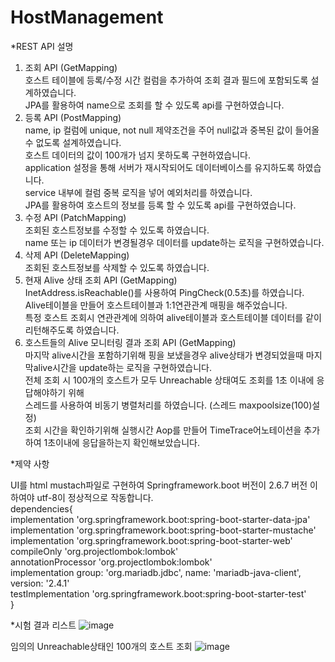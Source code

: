 # HostManagement
*REST API 설명
1. 조회 API (GetMapping) <br/>
호스트 테이블에 등록/수정 시간 컬럼을 추가하여 조회 결과 필드에 포함되도록 설계하였습니다.<br/>
JPA를 활용하여 name으로 조회를 할 수 있도록 api를 구현하였습니다.<br/>
2. 등록 API (PostMapping)<br/>
name, ip 컬럼에 unique, not null 제약조건을 주어 null값과 중복된 값이 들어올수 없도록 설계하였습니다.<br/>
호스트 데이터의 값이 100개가 넘지 못하도록 구현하였습니다.<br/>
application 설정을 통해 서버가 재시작되어도 데이터베이스를 유지하도록 하였습니다.<br/>
service 내부에 컬럼 중복 로직을 넣어 예외처리를 하였습니다.<br/>
JPA를 활용하여 호스트의 정보를 등록 할 수 있도록 api를 구현하였습니다.<br/>
3. 수정 API (PatchMapping)<br/>
조회된 호스트정보를 수정할 수 있도록 하였습니다.<br/>
name 또는 ip 데이터가 변경될경우 데이터를 update하는 로직을 구현하였습니다.<br/>
4. 삭제 API (DeleteMapping)<br/>
조회된 호스트정보를 삭제할 수 있도록 하였습니다.<br/>
5. 현재 Alive 상태 조회 API (GetMapping)<br/>
InetAddress.isReachable()를 사용하여 PingCheck(0.5초)를 하였습니다.<br/>
Alive테이블을 만들어 호스트테이블과 1:1연관관계 매핑을 해주었습니다.<br/>
특정 호스트 조회시 연관관계에 의하여 alive테이블과 호스트테이블 데이터를 같이 리턴해주도록 하였습니다.<br/>
6. 호스트들의 Alive 모니터링 결과 조회 API (GetMapping)<br/>
마지막 alive시간을 포함하기위해 핑을 보냈을경우 alive상태가 변경되었을때 마지막alive시간을 update하는 로직을 구현하였습니다.<br/>
전체 조회 시 100개의 호스트가 모두 Unreachable 상태여도 조회를 1초 이내에 응답해야하기 위해<br/>
스레드를 사용하여 비동기 병렬처리를 하였습니다. (스레드 maxpoolsize(100)설정)<br/>
조회 시간을 확인하기위해 실행시간 Aop를 만들어 TimeTrace어노테이션을 추가하여 1초이내에 응답을하는지 확인해보았습니다.<br/>

*제약 사항

UI를 html mustach파일로 구현하여 Springframework.boot 버전이 2.6.7 버전 이하여야 utf-8이 정상적으로 작동합니다.<br/>
dependencies{<br/>
	implementation 'org.springframework.boot:spring-boot-starter-data-jpa'<br/>
	implementation 'org.springframework.boot:spring-boot-starter-mustache'<br/>
	implementation 'org.springframework.boot:spring-boot-starter-web'<br/>
	compileOnly 'org.projectlombok:lombok'<br/>
	annotationProcessor 'org.projectlombok:lombok'<br/>
	implementation group: 'org.mariadb.jdbc', name: 'mariadb-java-client', version: '2.4.1'<br/>
	testImplementation 'org.springframework.boot:spring-boot-starter-test'<br/>
}<br/>

*시험 결과 리스트
![image](https://user-images.githubusercontent.com/71069665/175227366-2819ccf1-fb53-4aef-a8cd-557180fe1156.png)

임의의 Unreachable상태인 100개의 호스트 조회 
![image](https://user-images.githubusercontent.com/71069665/175227989-2bf184c8-532c-44d6-afb2-d6dbba2d563a.png)


